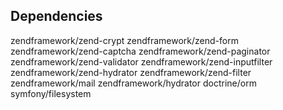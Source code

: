 ## Dependencies ##

zendframework/zend-crypt
zendframework/zend-form
zendframework/zend-captcha
zendframework/zend-paginator
zendframework/zend-validator
zendframework/zend-inputfilter
zendframework/zend-hydrator
zendframework/zend-filter
zendframework/mail
zendframework/hydrator
doctrine/orm
symfony/filesystem
